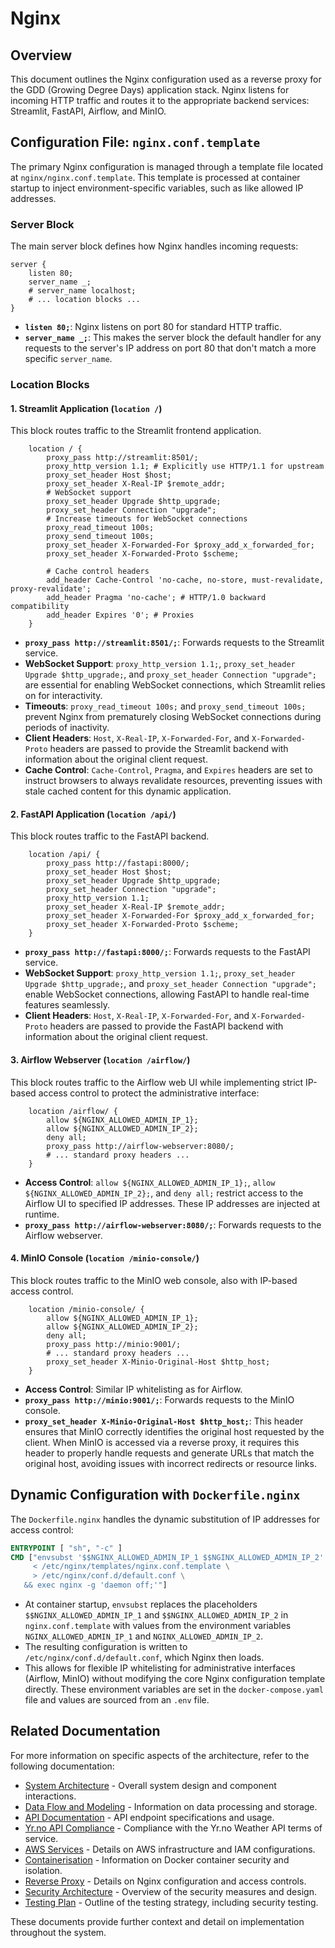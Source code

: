 # Nginx

## Overview

This document outlines the Nginx configuration used as a reverse proxy for the GDD (Growing Degree Days) application stack. Nginx listens for incoming HTTP traffic and routes it to the appropriate backend services: Streamlit, FastAPI, Airflow, and MinIO.

## Configuration File: `nginx.conf.template`

The primary Nginx configuration is managed through a template file located at `nginx/nginx.conf.template`. This template is processed at container startup to inject environment-specific variables, such as like allowed IP addresses.

### Server Block

The main server block defines how Nginx handles incoming requests:

```nginx
server {
    listen 80;
    server_name _;
    # server_name localhost;
    # ... location blocks ...
}
```

- **`listen 80;`**: Nginx listens on port 80 for standard HTTP traffic.
- **`server_name _;`**: This makes the server block the default handler for any requests to the server's IP address on port 80 that don't match a more specific `server_name`.

### Location Blocks

#### 1. Streamlit Application (`location /`)

This block routes traffic to the Streamlit frontend application.

```nginx
    location / {
        proxy_pass http://streamlit:8501/;
        proxy_http_version 1.1; # Explicitly use HTTP/1.1 for upstream
        proxy_set_header Host $host;
        proxy_set_header X-Real-IP $remote_addr;
        # WebSocket support
        proxy_set_header Upgrade $http_upgrade;
        proxy_set_header Connection "upgrade";
        # Increase timeouts for WebSocket connections
        proxy_read_timeout 100s;
        proxy_send_timeout 100s;
        proxy_set_header X-Forwarded-For $proxy_add_x_forwarded_for;
        proxy_set_header X-Forwarded-Proto $scheme;

        # Cache control headers
        add_header Cache-Control 'no-cache, no-store, must-revalidate, proxy-revalidate';
        add_header Pragma 'no-cache'; # HTTP/1.0 backward compatibility
        add_header Expires '0'; # Proxies
    }
```

- **`proxy_pass http://streamlit:8501/;`**: Forwards requests to the Streamlit service.
- **WebSocket Support**: `proxy_http_version 1.1;`, `proxy_set_header Upgrade $http_upgrade;`, and `proxy_set_header Connection "upgrade";` are essential for enabling WebSocket connections, which Streamlit relies on for interactivity.
- **Timeouts**: `proxy_read_timeout 100s;` and `proxy_send_timeout 100s;` prevent Nginx from prematurely closing WebSocket connections during periods of inactivity.
- **Client Headers**: `Host`, `X-Real-IP`, `X-Forwarded-For`, and `X-Forwarded-Proto` headers are passed to provide the Streamlit backend with information about the original client request.
- **Cache Control**: `Cache-Control`, `Pragma`, and `Expires` headers are set to instruct browsers to always revalidate resources, preventing issues with stale cached content for this dynamic application.

#### 2. FastAPI Application (`location /api/`)

This block routes traffic to the FastAPI backend.

```nginx
    location /api/ {
        proxy_pass http://fastapi:8000/;
        proxy_set_header Host $host;
        proxy_set_header Upgrade $http_upgrade;
        proxy_set_header Connection "upgrade";
        proxy_http_version 1.1;
        proxy_set_header X-Real-IP $remote_addr;
        proxy_set_header X-Forwarded-For $proxy_add_x_forwarded_for;
        proxy_set_header X-Forwarded-Proto $scheme;
    }
```

- **`proxy_pass http://fastapi:8000/;`**: Forwards requests to the FastAPI service.
- **WebSocket Support**: `proxy_http_version 1.1;`, `proxy_set_header Upgrade $http_upgrade;`, and `proxy_set_header Connection "upgrade";` enable WebSocket connections, allowing FastAPI to handle real-time features seamlessly.
- **Client Headers**: `Host`, `X-Real-IP`, `X-Forwarded-For`, and `X-Forwarded-Proto` headers are passed to provide the FastAPI backend with information about the original client request.

#### 3. Airflow Webserver (`location /airflow/`)

This block routes traffic to the Airflow web UI while implementing strict IP-based access control to protect the administrative interface:

```nginx
    location /airflow/ {
        allow ${NGINX_ALLOWED_ADMIN_IP_1};
        allow ${NGINX_ALLOWED_ADMIN_IP_2};
        deny all;
        proxy_pass http://airflow-webserver:8080/;
        # ... standard proxy headers ...
    }
```

- **Access Control**: `allow ${NGINX_ALLOWED_ADMIN_IP_1};`, `allow ${NGINX_ALLOWED_ADMIN_IP_2};`, and `deny all;` restrict access to the Airflow UI to specified IP addresses. These IP addresses are injected at runtime.
- **`proxy_pass http://airflow-webserver:8080/;`**: Forwards requests to the Airflow webserver.

#### 4. MinIO Console (`location /minio-console/`)

This block routes traffic to the MinIO web console, also with IP-based access control.

```nginx
    location /minio-console/ {
        allow ${NGINX_ALLOWED_ADMIN_IP_1};
        allow ${NGINX_ALLOWED_ADMIN_IP_2};
        deny all;
        proxy_pass http://minio:9001/;
        # ... standard proxy headers ...
        proxy_set_header X-Minio-Original-Host $http_host;
    }
```

- **Access Control**: Similar IP whitelisting as for Airflow.
- **`proxy_pass http://minio:9001/;`**: Forwards requests to the MinIO console.
- **`proxy_set_header X-Minio-Original-Host $http_host;`**: This header ensures that MinIO correctly identifies the original host requested by the client. When MinIO is accessed via a reverse proxy, it requires this header to properly handle requests and generate URLs that match the original host, avoiding issues with incorrect redirects or resource links.

## Dynamic Configuration with `Dockerfile.nginx`

The `Dockerfile.nginx` handles the dynamic substitution of IP addresses for access control:

```dockerfile
ENTRYPOINT [ "sh", "-c" ]
CMD ["envsubst '$$NGINX_ALLOWED_ADMIN_IP_1 $$NGINX_ALLOWED_ADMIN_IP_2' \
     < /etc/nginx/templates/nginx.conf.template \
     > /etc/nginx/conf.d/default.conf \
   && exec nginx -g 'daemon off;'"]
```

- At container startup, `envsubst` replaces the placeholders `$$NGINX_ALLOWED_ADMIN_IP_1` and `$$NGINX_ALLOWED_ADMIN_IP_2` in `nginx.conf.template` with values from the environment variables `NGINX_ALLOWED_ADMIN_IP_1` and `NGINX_ALLOWED_ADMIN_IP_2`.
- The resulting configuration is written to `/etc/nginx/conf.d/default.conf`, which Nginx then loads.
- This allows for flexible IP whitelisting for administrative interfaces (Airflow, MinIO) without modifying the core Nginx configuration template directly. These environment variables are set in the `docker-compose.yaml` file and values are sourced from an `.env` file.

## Related Documentation

For more information on specific aspects of the architecture, refer to the following documentation:

- [System Architecture](./system-architecture.md) - Overall system design and component interactions.
- [Data Flow and Modeling](./data-flow-and-modeling.md) - Information on data processing and storage.
- [API Documentation](./api-documentation.md) - API endpoint specifications and usage.
- [Yr.no API Compliance](./yrno-api-compliance.md) - Compliance with the Yr.no Weather API terms of service.
- [AWS Services](./aws-services.md) - Details on AWS infrastructure and IAM configurations.
- [Containerisation](./containerisation.md) - Information on Docker container security and isolation.
- [Reverse Proxy](./reverse-proxy.md) - Details on Nginx configuration and access controls.
- [Security Architecture](./security-architecture.md) - Overview of the security measures and design.
- [Testing Plan](./testing-plan.md) - Outline of the testing strategy, including security testing.

These documents provide further context and detail on implementation throughout the system.
